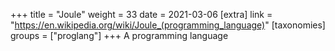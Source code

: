 +++
title = "Joule"
weight = 33
date = 2021-03-06
[extra]
link = "https://en.wikipedia.org/wiki/Joule_(programming_language)"
[taxonomies]
groups = ["proglang"]
+++
A programming language

